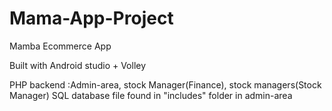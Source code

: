 # Mama-App-Project
Mamba Ecommerce App 

Built with Android studio + Volley

PHP backend :Admin-area, stock Manager(Finance), stock managers(Stock Manager)
SQL database file found in "includes" folder in admin-area 

